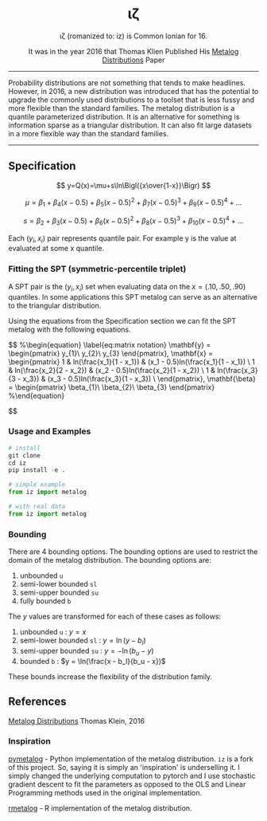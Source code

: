<h1 align="center"></h1>

<h1 align="center">&iota;&zeta;</h1>

<p align="center">&iota;&zeta; (romanized to: iz) is Common Ionian for 16.</p>
<p align="center"> It was in the year 2016 that Thomas Klien Published His <a href="http://www.metalogdistributions.com/images/The_Metalog_Distributions_-_Keelin_2016.pdf">Metalog Distributions</a> Paper</p>


---


Probability distributions are not something that tends to make headlines. However, in 2016, a new distribution was introduced that has the potential to upgrade the commonly used distributions to 
a toolset that is less fussy and more flexible than the standard families. The metalog distribution is a quantile parameterized distribution. It is an alternative for something is information sparse as a triangular distribution. It can also fit large datasets in a more flexible way than the standard families.

---

## Specification

$$
y=Q(x)=\mu+s\ln\Bigl({x\over{1-x}}\Bigr)
$$

$$
\mu =\beta_1 + \beta_4(x -0.5) + \beta_5(x -0.5)^2 + \beta_7(x -0.5)^3 + \beta_9(x -0.5)^4 + \dots
$$

$$
s = \beta_2 + \beta_3(x -0.5) + \beta_6(x -0.5)^2 + \beta_8(x -0.5)^3 + \beta_{10}(x -0.5)^4 + \dots
$$

Each $(y_i,x_i)$ pair represents quantile pair. For example y is the value at evaluated at some x quantile.

### Fitting the SPT (symmetric-percentile triplet)

A SPT pair is the $(y_i,x_i)$ set when evaluating data on the $x = (.10,.50,.90)$ quantiles. In some applications this SPT metalog can serve as an alternative to the triangular distribution. 

Using the equations from the Specification section we can fit the SPT metalog with the following equations.

$$
%\begin{equation} \label{eq:matrix notation}
\mathbf{y} =
 \begin{pmatrix}
  y_{1}\\
  y_{2}\\
  y_{3}
 \end{pmatrix},
\mathbf{x} =
 \begin{pmatrix}
  1 & ln(\frac{x_1}{1 - x_1}) & (x_1 - 0.5)ln(\frac{x_1}{1 - x_1})  \\
  1 & ln(\frac{x_2}{2 - x_2}) & (x_2 - 0.5)ln(\frac{x_2}{1 - x_2})  \\
  1 & ln(\frac{x_3}{3 - x_3}) & (x_3 - 0.5)ln(\frac{x_3}{1 - x_3})  \\
 \end{pmatrix},
\mathbf{\beta} =
 \begin{pmatrix}
  \beta_{1}\\
  \beta_{2}\\
  \beta_{3}
 \end{pmatrix}
%\end{equation}

$$

### Usage and Examples

```py
# install
git clone 
cd iz
pip install -e .
```

```py
# simple example
from iz import metalog


```


```py
# with real data
from iz import metalog
```

### Bounding

There are 4 bounding options. The bounding options are used to restrict the domain of the metalog distribution. The bounding options are:

1. unbounded `u`
2. semi-lower bounded `sl`
3. semi-upper bounded `su`
4. fully bounded `b`


The $y$ values are transformed for each of these cases as follows:

1. unbounded `u` : $y = x$
2. semi-lower bounded `sl` : $y = \ln(y - b_l)$
3. semi-upper bounded `su` : $y = -\ln(b_u - y)$
4. bounded `b` : $y = \ln(\frac{x - b_l}{b_u - x})$


These bounds increase the flexibility of the distribution family.

## References

[Metalog Distributions](http://www.metalogdistributions.com/images/The_Metalog_Distributions_-_Keelin_2016.pdf) Thomas Klein, 2016

### Inspiration

[pymetalog](https://github.com/tjefferies/pymetalog) - Python implementation of the metalog distribution. `iz` is a fork of this project. So, saying it is simply an 'inspiration' is underselling it. I simply changed the underlying computation to pytorch and I use stochastic gradient descent to fit the parameters as opposed to the OLS and Linear Programming methods used in the original implementation.

[rmetalog](https://github.com/isaacfab/rmetalog) - R implementation of the metalog distribution.



